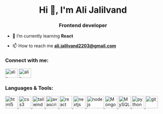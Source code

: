 <h1 align="center">Hi 👋, I'm Ali Jalilvand</h1>
<h3 align="center">Frontend developer</h3>

- 🌱 I’m currently learning **React**

- 📫 How to reach me **ali.jalilvand2203@gmail.com**

<h3 align="left">Connect with me:</h3>
<p align="left">
<a href="https://linkedin.com/in/ali-jalilvand-7a4b33326/" target="blank"><img align="center" src="https://raw.githubusercontent.com/rahuldkjain/github-profile-readme-generator/master/src/images/icons/Social/linked-in-alt.svg" alt="ali-jalilvand-7a4b33326/" height="30" width="40" /></a>
<a href="https://instagram.com/ali_jalilvand_21" target="blank"><img align="center" src="https://raw.githubusercontent.com/rahuldkjain/github-profile-readme-generator/master/src/images/icons/Social/instagram.svg" alt="ali-jalilvand-21" height="30" width="40" /></a>
</p>

<h3 align="left">Languages & Tools:</h3>
<p align="left">
  <!-- Frontend -->
  <a href="https://www.w3.org/html/" target="_blank" rel="noreferrer">
    <img src="https://cdn.jsdelivr.net/gh/devicons/devicon/icons/html5/html5-original.svg" alt="html5" width="40" height="40"/>
  </a>
  <a href="https://www.w3schools.com/css/" target="_blank" rel="noreferrer">
    <img src="https://cdn.jsdelivr.net/gh/devicons/devicon/icons/css3/css3-original.svg" alt="css3" width="40" height="40"/>
  </a>
  <a href="https://tailwindcss.com/" target="_blank" rel="noreferrer">
    <img src="https://www.vectorlogo.zone/logos/tailwindcss/tailwindcss-icon.svg" alt="tailwind" width="40" height="40"/>
  </a>
  <a href="https://developer.mozilla.org/en-US/docs/Web/JavaScript" target="_blank" rel="noreferrer">
    <img src="https://cdn.jsdelivr.net/gh/devicons/devicon/icons/javascript/javascript-original.svg" alt="javascript" width="40" height="40"/>
  </a>
  <a href="https://reactjs.org/" target="_blank" rel="noreferrer">
    <img src="https://cdn.jsdelivr.net/gh/devicons/devicon/icons/react/react-original.svg" alt="react" width="40" height="40"/>
  </a>
  <a href="https://nextjs.org/" target="_blank" rel="noreferrer">
    <img src="https://cdn.jsdelivr.net/gh/devicons/devicon/icons/nextjs/nextjs-original.svg" alt="nextjs" width="40" height="40"/>
  </a>

  <!-- Backend -->
  <a href="https://nodejs.org/" target="_blank" rel="noreferrer">
    <img src="https://cdn.worldvectorlogo.com/logos/nodejs-1.svg" alt="nodejs" width="55" height="40"/>
  </a>

  <a href="https://www.mongodb.com/" target="_blank" rel="noreferrer">
    <img src="https://skillicons.dev/icons?i=mongodb" width="40" height="40" alt="MongoDB"/>
  </a>
  
  <a href="https://www.mysql.com/" target="_blank" rel="noreferrer">
    <img src="https://skillicons.dev/icons?i=mysql" width="40" height="40" alt="MySQL"/>
  </a>

  <a href="https://www.python.org" target="_blank" rel="noreferrer">
    <img src="https://cdn.jsdelivr.net/gh/devicons/devicon/icons/python/python-original.svg" alt="python" width="40" height="40"/>
  </a>

  <!-- Tools -->
  <a href="https://git-scm.com/" target="_blank" rel="noreferrer">
    <img src="https://cdn.jsdelivr.net/gh/devicons/devicon/icons/git/git-original.svg" alt="git" width="40" height="40"/>
  </a>
</p>
